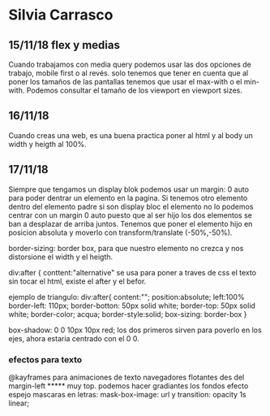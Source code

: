 # Silvia Carrasco


## 15/11/18 flex y medias

Cuando trabajamos con media query podemos usar las dos opciones de trabajo, mobile first o al revés. solo tenemos que tener en cuenta que al poner los tamaños de las pantallas tenemos que usar el max-with o el min-with. Podemos consultar el tamaño de los viewport en viewport sizes.

## 16/11/18

Cuando creas una web, es una buena practica poner al html y al body un width y heigth al 100%.

## 17/11/18

Siempre que tengamos un display blok podemos usar un margin: 0 auto para poder dentrar un elemento en la pagina. Si tenemos otro elemento dentro del elemento padre si son display bloc el elemento no lo podemos centrar con un margin 0 auto puesto que al ser hijo los dos elementos se ban a desplazar de arriba juntos.
Tenemos que poner el elemento hijo en posicion absoluta y moverlo con transform/translate (-50%,-50%).

border-sizing: border box, para que nuestro elemento no crezca y nos distorsione el width y el heigth.

div:after {
    conttent:"alternative" se usa para poner a traves de css el texto sin tocar el html, existe el after y el befor.

ejemplo de triangulo:
    div:after{
    content:"";
    position:absolute;
    left:100%
    border-left: 110px;
    border-botton: 50px solid white;
    border-top: 50px solid white;
    border-color; acqua;
    border-style:solid;
    box-sizing: border-box
    }

box-shadow: 0 0 10px 10px red;
los dos primeros sirven para poverlo en los ejes, ahora estaria centrado con el 0 0.

### efectos para texto

@kayframes para animaciones de texto
navegadores flotantes des del margin-left ***** muy top.
podemos hacer gradiantes los fondos
efecto espejo
mascaras en letras: mask-box-image: url y transition: opacity 1s linear;
